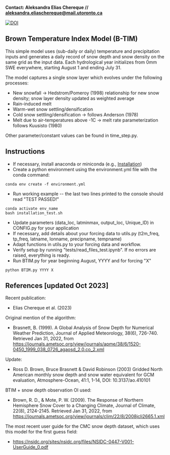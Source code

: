 **Contact: Aleksandra Elias Chereque // aleksandra.eliaschereque@mail.utoronto.ca**

[![DOI](https://zenodo.org/badge/454610465.svg)](https://zenodo.org/doi/10.5281/zenodo.10044950)

## Brown Temperature Index Model (B-TIM)

This simple model uses (sub-daily or daily) temperature and precipitation inputs and generates a daily record of snow depth and snow density on the same grid as the input data. Each hydrological year initializes from 0mm SWE everywhere, starting August 1 and ending July 31.

The model captures a single snow layer which evolves under the following processes:
* New snowfall -> Hedstrom/Pomeroy (1998) relationship for new snow density; snow layer density updated as weighted average
* Rain-induced melt 
* Warm-wet snow settling/densification
* Cold snow settling/densification -> follows Anderson (1978)
* Melt due to air-temperatures above -1C -> melt rate parameterization follows Kuusisto (1980)

Other parameter/constant values can be found in time_step.py.

## Instructions

* If necessary, install anaconda or miniconda (e.g., [Installation](https://docs.conda.io/projects/miniconda/en/latest/miniconda-install.html))
* Create a python environment using the environment.yml file with the conda command:
```
conda env create -f environment.yml
```
* Run working example -- the last two lines printed to the console should read "TEST PASSED!"
```
conda activate env_name
bash installation_test.sh
```
* Update parameters (data_loc, latminmax, output_loc, Unique_ID) in CONFIG.py for your application
* If necessary, add details about your forcing data to utils.py (t2m_freq, tp_freq, latname, lonname, precipname, tempname)
* Adapt functions in utils.py to your forcing data and workflow.
* Verify setup by running "tests/read_files_test.ipynb". If no errors are raised, everything is ready.
* Run BTIM.py for year beginning August, YYYY and for forcing "X"
```
python BTIM.py YYYY X
```

## References \[updated Oct 2023\]
Recent publication:
* Elias Chereque et al. (2023)

Original mention of the algorithm:
* Brasnett, B. (1999). A Global Analysis of Snow Depth for Numerical Weather Prediction, Journal of Applied Meteorology, 38(6), 726-740. Retrieved Jan 31, 2022, from https://journals.ametsoc.org/view/journals/apme/38/6/1520-0450_1999_038_0726_agaosd_2.0.co_2.xml

Update:
* Ross D. Brown, Bruce Brasnett & David Robinson (2003) Gridded North American monthly snow depth and snow water equivalent for GCM evaluation, Atmosphere-Ocean, 41:1, 1-14, DOI: 10.3137/ao.410101

BTIM + snow depth observation OI used:
* Brown, R. D., & Mote, P. W. (2009). The Response of Northern Hemisphere Snow Cover to a Changing Climate, Journal of Climate, 22(8), 2124-2145. Retrieved Jan 31, 2022, from https://journals.ametsoc.org/view/journals/clim/22/8/2008jcli2665.1.xml

The most recent user guide for the CMC snow depth dataset, which uses this model for the first guess field:
* https://nsidc.org/sites/nsidc.org/files/NSIDC-0447-V001-UserGuide_0.pdf
